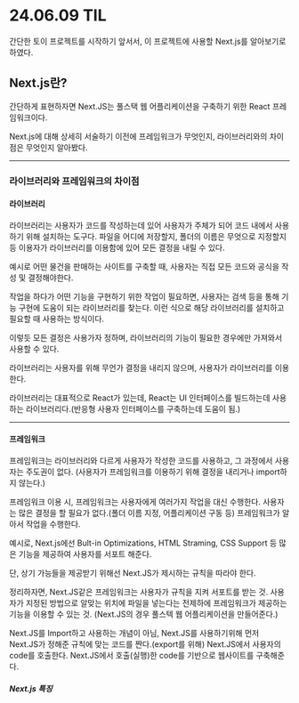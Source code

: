 # 24.06.09 TIL
간단한 토이 프로젝트를 시작하기 앞서서, 이 프로젝트에 사용할 Next.js를 알아보기로 하였다.

## Next.js란?
간단하게 표현하자면 Next.JS는 풀스택 웹 어플리케이션을 구축하기 위한 React 프레임워크이다.

Next.js에 대해 상세히 서술하기 이전에 프레임워크가 무엇인지, 라이브러리와의 차이점은 무엇인지 알아봤다.
<hr>

### 라이브러리와 프레임워크의 차이점

#### 라이브러리

라이브러리는 사용자가 코드를 작성하는데 있어 사용자가 주체가 되어 코드 내에서 사용하기 위해 설치하는 도구다.
파일을 어디에 저장할지, 폴더의 이름은 무엇으로 지정할지 등 이용자가 라이브러리를 이용함에 있어 모든 결정을 내릴 수 있다.

예시로 어떤 물건을 판매하는 사이트를 구축할 때, 사용자는 직접 모든 코드와 공식을 작성 및 결정해야한다.

작업을 하다가 어떤 기능을 구현하기 위한 작업이 필요하면,
사용자는 검색 등을 통해 기능 구현에 도움이 되는 라이브러리를 찾는다.
이런 식으로 해당 라이브러리를 설치하고 필요할 때 사용하는 방식이다.

이렇듯 모든 결정은 사용가자 정하며,
라이브러리의 기능이 필요한 경우에만 가져와서 사용할 수 있다.

라이브러리는 사용자를 위해 무언가 결정을 내리지 않으며, 사용자가 라이브러리를 이용한다.

라이브러리는 대표적으로 React가 있는데,
React는 UI 인터페이스를 빌드하는데 사용하는 라이브러리다.(반응형 사용자 인터페이스를 구축하는데 도움이 됨.)
<hr>

#### 프레임워크 

프레임워크는 라이브러리와 다르게 사용자가 작성한 코드를 사용하고, 그 과정에서 사용자는 주도권이 없다.
(사용자가 프레임워크를 이용하기 위해 결정을 내리거나 import하지 않는다.)

프레임워크 이용 시, 프레임워크는 사용자에게 여러가지 작업을 대신 수행한다.
사용자는 많은 결정을 할 필요가 없다.(폴더 이름 지정, 어플리케이션 구동 등) 프레임워크가 알아서 작업을 수행한다.

예시로, Next.js에선 Bult-in Optimizations, HTML Straming, CSS Support 등 많은 기능을 제공하여 사용자를 서포트 해준다.

단, 상기 가능들을 제공받기 위해선 Next.JS가 제시하는 규칙을 따라야 한다.

정리하자면, Next.JS같은 프레임워크는 사용자가 규칙을 지켜 서포트를 받는 것.
사용자가 지정된 방법으로 알맞는 위치에 파일을 넣는다는 전제하에 프레임워크가 제공하는 기능을 이용할 수 있는 것.
(Next.JS의 경우 풀스텍 웹 어플리케이션을 만들어준다.)

Next.JS를 Import하고 사용하는 개념이 아님, Next.JS를 사용하기위해 먼저 Next.JS가 정해준 규칙에 맞는 코드를 짠다.(export를 위해)
Next.JS에서 사용자의 code를 호출한다.
Next.JS에서 호출(실행)한 code를 기반으로 웹사이트를 구축해준다.



##### Next.js 특징

